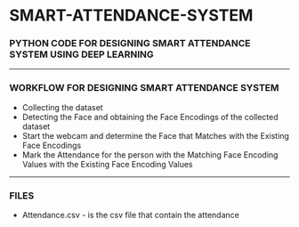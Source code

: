 # SMART-ATTENDANCE-SYSTEM

### PYTHON CODE FOR DESIGNING SMART ATTENDANCE SYSTEM USING DEEP LEARNING

-----

### WORKFLOW FOR DESIGNING SMART ATTENDANCE SYSTEM

- Collecting the dataset
- Detecting the Face and obtaining the Face Encodings of the collected dataset
- Start the webcam and determine the Face that Matches with the Existing Face Encodings
- Mark the Attendance for the person with the Matching Face Encoding Values with the Existing Face Encoding Values

-----

### FILES

- Attendance.csv  - is the csv file that contain the attendance
